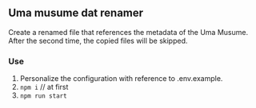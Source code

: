 ## Uma musume dat renamer
Create a renamed file that references the metadata of the Uma Musume.  
After the second time, the copied files will be skipped.

### Use
1. Personalize the configuration with reference to .env.example.
2. `npm i` // at first
3. `npm run start`